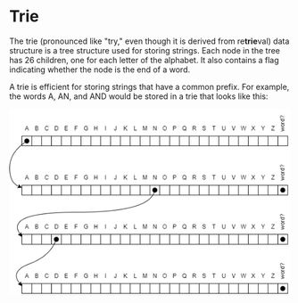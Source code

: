 # Trie
The trie (pronounced like "try," even though it is derived from re**trie**val) data structure is a tree structure used for storing strings. Each node in the tree has 26 children, one for each letter of the alphabet. It also contains a flag indicating whether the node is the end of a word.

A trie is efficient for storing strings that have a common prefix. For example, the words A, AN, and AND would be stored in a trie that looks like this:

![trie](assets/trie.png)

